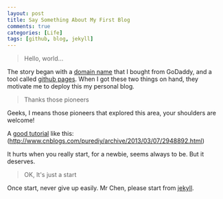 ```yaml
---
layout: post
title: Say Something About My First Blog 
comments: true
categories: [Life]
tags: [github, blog, jekyll]
---
```


>Hello, world...

The story began with a [domain name](www.haoeric.com) that I bought from GoDaddy, and a tool called [github pages](https://pages.github.com/). When I got these two things on hand, they motivate me to deploy this my personal blog.

> Thanks those pioneers

Geeks, I means those pioneers that explored this area, your shoulders are welcome!

A [good tutorial](http://www.cnblogs.com/purediy/archive/2013/03/07/2948892.html) like this: (http://www.cnblogs.com/purediy/archive/2013/03/07/2948892.html)

It hurts when you really start, for a newbie, seems always to be. But it deserves.

> OK, It's just a start

Once start, never give up easily. Mr Chen, please start from [jekyll](http://jekyllrb.com/docs/structure/). 